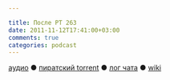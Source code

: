 ```yaml
---

title: После РТ 263
date: 2011-11-12T17:41:00+03:00
comments: true
categories: podcast
---
```

[аудио](http://cdn.radio-t.com/rt263post.mp3) ● [пиратский torrent](http://pirates.radio-t.com/torrents/rt263post.mp3.torrent) ● [лог чата](http://chat.radio-t.com/logs/radio-t-263.html) ● [wiki](http://wiki.radio-t.com/%D0%9F%D0%BE%D1%81%D0%BB%D0%B5_%D0%A0%D0%A2_263)<audio src="http://cdn.radio-t.com/rt263post.mp3" preload="none">
